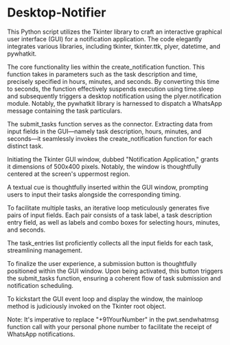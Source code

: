 # Desktop-Notifier



This Python script utilizes the Tkinter library to craft an interactive graphical user interface (GUI) for a notification application. The code elegantly integrates various libraries, including tkinter, tkinter.ttk, plyer, datetime, and pywhatkit.

The core functionality lies within the create_notification function. This function takes in parameters such as the task description and time, precisely specified in hours, minutes, and seconds. By converting this time to seconds, the function effectively suspends execution using time.sleep and subsequently triggers a desktop notification using the plyer.notification module. Notably, the pywhatkit library is harnessed to dispatch a WhatsApp message containing the task particulars.

The submit_tasks function serves as the connector. Extracting data from input fields in the GUI—namely task description, hours, minutes, and seconds—it seamlessly invokes the create_notification function for each distinct task.

Initiating the Tkinter GUI window, dubbed "Notification Application," grants it dimensions of 500x400 pixels. Notably, the window is thoughtfully centered at the screen's uppermost region.

A textual cue is thoughtfully inserted within the GUI window, prompting users to input their tasks alongside the corresponding timing.

To facilitate multiple tasks, an iterative loop meticulously generates five pairs of input fields. Each pair consists of a task label, a task description entry field, as well as labels and combo boxes for selecting hours, minutes, and seconds.

The task_entries list proficiently collects all the input fields for each task, streamlining management.

To finalize the user experience, a submission button is thoughtfully positioned within the GUI window. Upon being activated, this button triggers the submit_tasks function, ensuring a coherent flow of task submission and notification scheduling.

To kickstart the GUI event loop and display the window, the mainloop method is judiciously invoked on the Tkinter root object.

Note: It's imperative to replace "+91YourNumber" in the pwt.sendwhatmsg function call with your personal phone number to facilitate the receipt of WhatsApp notifications.

